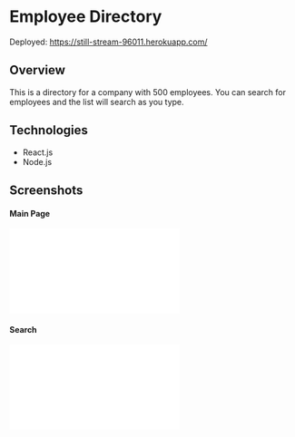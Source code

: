 # Employee Directory

Deployed: https://still-stream-96011.herokuapp.com/

## Overview

This is a directory for a company with 500 employees. You can search for employees and the list will search as you type.

## Technologies

* React.js
* Node.js

## Screenshots

#### Main Page
![mainpage](./screenshots/mainpage.img)

#### Search
![search](./screenshots/search.img)